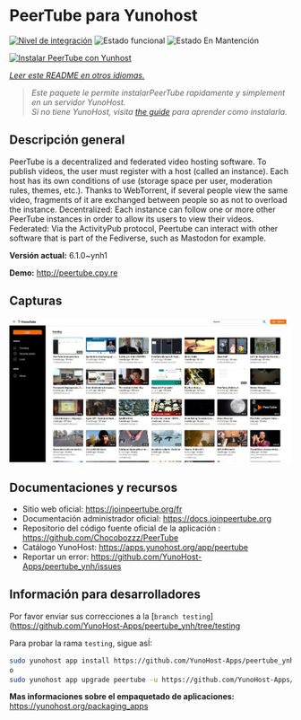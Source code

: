 <!--
Este archivo README esta generado automaticamente<https://github.com/YunoHost/apps/tree/master/tools/readme_generator>
No se debe editar a mano.
-->

# PeerTube para Yunohost

[![Nivel de integración](https://dash.yunohost.org/integration/peertube.svg)](https://dash.yunohost.org/appci/app/peertube) ![Estado funcional](https://ci-apps.yunohost.org/ci/badges/peertube.status.svg) ![Estado En Mantención](https://ci-apps.yunohost.org/ci/badges/peertube.maintain.svg)

[![Instalar PeerTube con Yunhost](https://install-app.yunohost.org/install-with-yunohost.svg)](https://install-app.yunohost.org/?app=peertube)

*[Leer este README en otros idiomas.](./ALL_README.md)*

> *Este paquete le permite instalarPeerTube rapidamente y simplement en un servidor YunoHost.*  
> *Si no tiene YunoHost, visita [the guide](https://yunohost.org/install) para aprender como instalarla.*

## Descripción general

PeerTube is a decentralized and federated video hosting software. To publish videos, the user must register with a host (called an instance). Each host has its own conditions of use (storage space per user, moderation rules, themes, etc.). Thanks to WebTorrent, if several people view the same video, fragments of it are exchanged between people so as not to overload the instance. Decentralized: Each instance can follow one or more other PeerTube instances in order to allow its users to view their videos. Federated: Via the ActivityPub protocol, Peertube can interact with other software that is part of the Fediverse, such as Mastodon for example.


**Versión actual:** 6.1.0~ynh1

**Demo:** <http://peertube.cpy.re>

## Capturas

![Captura de PeerTube](./doc/screenshots/screenshot1.jpg)

## Documentaciones y recursos

- Sitio web oficial: <https://joinpeertube.org/fr>
- Documentación administrador oficial: <https://docs.joinpeertube.org>
- Repositorio del código fuente oficial de la aplicación : <https://github.com/Chocobozzz/PeerTube>
- Catálogo YunoHost: <https://apps.yunohost.org/app/peertube>
- Reportar un error: <https://github.com/YunoHost-Apps/peertube_ynh/issues>

## Información para desarrolladores

Por favor enviar sus correcciones a la [`branch testing`](https://github.com/YunoHost-Apps/peertube_ynh/tree/testing

Para probar la rama `testing`, sigue asÍ:

```bash
sudo yunohost app install https://github.com/YunoHost-Apps/peertube_ynh/tree/testing --debug
o
sudo yunohost app upgrade peertube -u https://github.com/YunoHost-Apps/peertube_ynh/tree/testing --debug
```

**Mas informaciones sobre el empaquetado de aplicaciones:** <https://yunohost.org/packaging_apps>
